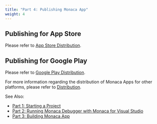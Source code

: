 ```yaml
---
title: "Part 4: Publishing Monaca App"
weight: 4
---
```


## Publishing for App Store

Please refer to [App Store Distribution](/en/monaca_ide/manual/deploy/appstore).

## Publishing for Google Play

Please refer to [Google Play Distribution](/en/monaca_ide/manual/deploy/google_play).

For more information regarding the distribution of Monaca Apps for other
platforms, please refer to [Distribution](/en/monaca_ide/manual/deploy).

See Also:

- [Part 1: Starting a Project](../starting_project)
- [Part 2: Running Monaca Debugger with Monaca for Visual Studio](../testing_debugging)
- [Part 3: Building Monaca App](../building_app)
